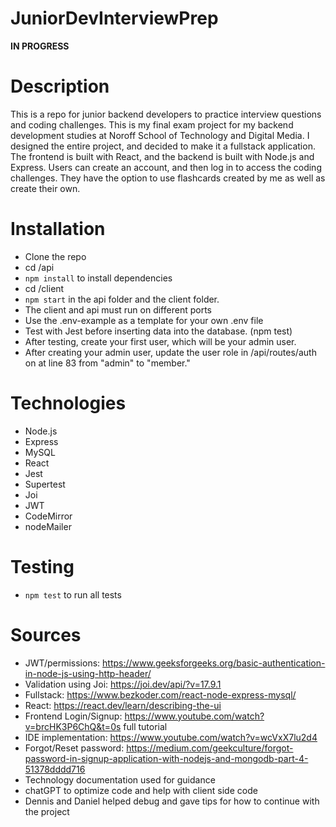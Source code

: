 # JuniorDevInterviewPrep

**IN PROGRESS**

# Description

This is a repo for junior backend developers to practice interview questions and coding challenges.
This is my final exam project for my backend development studies at Noroff School of Technology and Digital Media.
I designed the entire project, and decided to make it a fullstack application.
The frontend is built with React, and the backend is built with Node.js and Express. Users can create an account, and
then log in to access the coding challenges. They have the option to use flashcards created by me as well as create
their own.

# Installation

- Clone the repo
- cd /api
- `npm install` to install dependencies
- cd /client
- `npm start` in the api folder and the client folder.
- The client and api must run on different ports
- Use the .env-example as a template for your own .env file
- Test with Jest before inserting data into the database. (npm test)
- After testing, create your first user, which will be your admin user.
- After creating your admin user, update the user role in /api/routes/auth on at line
83 from "admin" to "member."

# Technologies

- Node.js
- Express
- MySQL
- React
- Jest
- Supertest
- Joi
- JWT
- CodeMirror
- nodeMailer

# Testing

- `npm test` to run all tests

# Sources

- JWT/permissions: https://www.geeksforgeeks.org/basic-authentication-in-node-js-using-http-header/
- Validation using Joi: https://joi.dev/api/?v=17.9.1
- Fullstack: https://www.bezkoder.com/react-node-express-mysql/
- React: https://react.dev/learn/describing-the-ui
- Frontend Login/Signup: https://www.youtube.com/watch?v=brcHK3P6ChQ&t=0s full tutorial
- IDE implementation: https://www.youtube.com/watch?v=wcVxX7lu2d4
- Forgot/Reset password: https://medium.com/geekculture/forgot-password-in-signup-application-with-nodejs-and-mongodb-part-4-51378dddd716
- Technology documentation used for guidance
- chatGPT to optimize code and help with client side code
- Dennis and Daniel helped debug and gave tips for how to continue with the project
